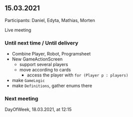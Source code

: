 ## 15.03.2021
Participants: Daniel, Edyta, Mathias, Morten

Live meeting


### Until next time / Until delivery
- Combine Player, Robot, Programsheet
- New GameActionScreen
  - support several players
  - move according to cards
    - access the player with `for (Player p : players)`
- make `GameLogic`
- make `Definitions`, gather enums there
    

### Next meeting
DayOfWeek, 18.03.2021, at 12:15